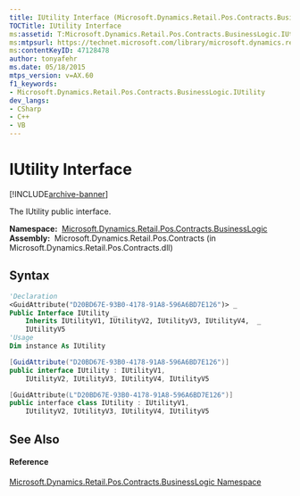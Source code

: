 ```yaml
---
title: IUtility Interface (Microsoft.Dynamics.Retail.Pos.Contracts.BusinessLogic)
TOCTitle: IUtility Interface
ms:assetid: T:Microsoft.Dynamics.Retail.Pos.Contracts.BusinessLogic.IUtility
ms:mtpsurl: https://technet.microsoft.com/library/microsoft.dynamics.retail.pos.contracts.businesslogic.iutility(v=AX.60)
ms:contentKeyID: 47128478
author: tonyafehr
ms.date: 05/18/2015
mtps_version: v=AX.60
f1_keywords:
- Microsoft.Dynamics.Retail.Pos.Contracts.BusinessLogic.IUtility
dev_langs:
- CSharp
- C++
- VB
---
```


# IUtility Interface


[!INCLUDE[archive-banner](includes/archive-banner.md)]

The IUtility public interface.

**Namespace:**  [Microsoft.Dynamics.Retail.Pos.Contracts.BusinessLogic](microsoft-dynamics-retail-pos-contracts-businesslogic-namespace.md)  
**Assembly:**  Microsoft.Dynamics.Retail.Pos.Contracts (in Microsoft.Dynamics.Retail.Pos.Contracts.dll)

## Syntax

``` vb
'Declaration
<GuidAttribute("D20BD67E-93B0-4178-91A8-596A6BD7E126")> _
Public Interface IUtility _
    Inherits IUtilityV1, IUtilityV2, IUtilityV3, IUtilityV4,  _
    IUtilityV5
'Usage
Dim instance As IUtility
```

``` csharp
[GuidAttribute("D20BD67E-93B0-4178-91A8-596A6BD7E126")]
public interface IUtility : IUtilityV1, 
    IUtilityV2, IUtilityV3, IUtilityV4, IUtilityV5
```

``` c++
[GuidAttribute(L"D20BD67E-93B0-4178-91A8-596A6BD7E126")]
public interface class IUtility : IUtilityV1, 
    IUtilityV2, IUtilityV3, IUtilityV4, IUtilityV5
```

## See Also

#### Reference

[Microsoft.Dynamics.Retail.Pos.Contracts.BusinessLogic Namespace](microsoft-dynamics-retail-pos-contracts-businesslogic-namespace.md)

